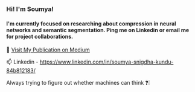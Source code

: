### Hi! I'm Soumya! 
#### I'm currently focused on researching about compression in neural networks and semantic segmentation. Ping me on Linkedin or email me for project collaborations.

💬 [Visit My Publication on Medium](https://medium.com/data-science-community-srm)


📫 Linkedin - https://www.linkedin.com/in/soumya-snigdha-kundu-84b812183/

Always trying to figure out whether machines can think :question::grey_exclamation:

<!--
**aymuos15/aymuos15** is a ✨ _special_ ✨ repository because its `README.md` (this file) appears on your GitHub profile.

Here are some ideas to get you started:

- 🔭 I’m currently working on ...
- 🌱 I’m currently learning ...
- 👯 I’m looking to collaborate on ...
- 🤔 I’m looking for help with ...

-  How to reach me: ...
- 😄 Pronouns: ...
- ⚡ Fun fact: ...
-->
